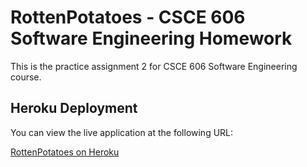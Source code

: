 # RottenPotatoes - CSCE 606 Software Engineering Homework

This is the practice assignment 2 for CSCE 606 Software Engineering course.

## Heroku Deployment

You can view the live application at the following URL:

[RottenPotatoes on Heroku](https://barry-se-pa2-64b7bfd9f122.herokuapp.com/movies?direction=desc&sort_by=rating)


